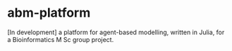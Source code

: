 # abm-platform
[In development] a platform for agent-based modelling, written in Julia, for a Bioinformatics M Sc group project.
